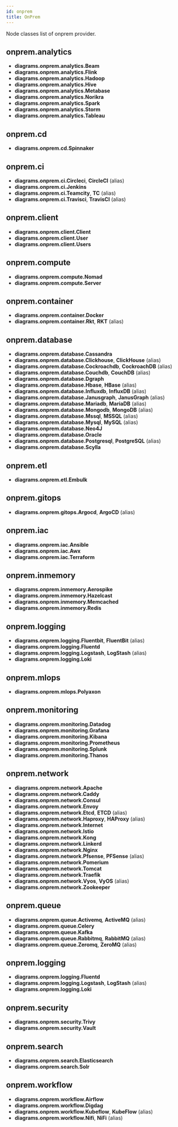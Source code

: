 ```yaml
---
id: onprem
title: OnPrem
---
```


Node classes list of onprem provider.

## onprem.analytics

- **diagrams.onprem.analytics.Beam**
- **diagrams.onprem.analytics.Flink**
- **diagrams.onprem.analytics.Hadoop**
- **diagrams.onprem.analytics.Hive**
- **diagrams.onprem.analytics.Metabase**
- **diagrams.onprem.analytics.Norikra**
- **diagrams.onprem.analytics.Spark**
- **diagrams.onprem.analytics.Storm**
- **diagrams.onprem.analytics.Tableau**

## onprem.cd

- **diagrams.onprem.cd.Spinnaker**

## onprem.ci

- **diagrams.onprem.ci.Circleci**, **CircleCI** (alias)
- **diagrams.onprem.ci.Jenkins**
- **diagrams.onprem.ci.Teamcity**, **TC** (alias)
- **diagrams.onprem.ci.Travisci**, **TravisCI** (alias)

## onprem.client

- **diagrams.onprem.client.Client**
- **diagrams.onprem.client.User**
- **diagrams.onprem.client.Users**

## onprem.compute

- **diagrams.onprem.compute.Nomad**
- **diagrams.onprem.compute.Server**

## onprem.container

- **diagrams.onprem.container.Docker**
- **diagrams.onprem.container.Rkt**, **RKT** (alias)

## onprem.database

- **diagrams.onprem.database.Cassandra**
- **diagrams.onprem.database.Clickhouse**, **ClickHouse** (alias)
- **diagrams.onprem.database.Cockroachdb**, **CockroachDB** (alias)
- **diagrams.onprem.database.Couchdb**, **CouchDB** (alias)
- **diagrams.onprem.database.Dgraph**
- **diagrams.onprem.database.Hbase**, **HBase** (alias)
- **diagrams.onprem.database.Influxdb**, **InfluxDB** (alias)
- **diagrams.onprem.database.Janusgraph**, **JanusGraph** (alias)
- **diagrams.onprem.database.Mariadb**, **MariaDB** (alias)
- **diagrams.onprem.database.Mongodb**, **MongoDB** (alias)
- **diagrams.onprem.database.Mssql**, **MSSQL** (alias)
- **diagrams.onprem.database.Mysql**, **MySQL** (alias)
- **diagrams.onprem.database.Neo4J**
- **diagrams.onprem.database.Oracle**
- **diagrams.onprem.database.Postgresql**, **PostgreSQL** (alias)
- **diagrams.onprem.database.Scylla**

## onprem.etl

- **diagrams.onprem.etl.Embulk**

## onprem.gitops

- **diagrams.onprem.gitops.Argocd**, **ArgoCD** (alias)

## onprem.iac

- **diagrams.onprem.iac.Ansible**
- **diagrams.onprem.iac.Awx**
- **diagrams.onprem.iac.Terraform**

## onprem.inmemory

- **diagrams.onprem.inmemory.Aerospike**
- **diagrams.onprem.inmemory.Hazelcast**
- **diagrams.onprem.inmemory.Memcached**
- **diagrams.onprem.inmemory.Redis**

## onprem.logging

- **diagrams.onprem.logging.Fluentbit**, **FluentBit** (alias)
- **diagrams.onprem.logging.Fluentd**
- **diagrams.onprem.logging.Logstash**, **LogStash** (alias)
- **diagrams.onprem.logging.Loki**

## onprem.mlops

- **diagrams.onprem.mlops.Polyaxon**

## onprem.monitoring

- **diagrams.onprem.monitoring.Datadog**
- **diagrams.onprem.monitoring.Grafana**
- **diagrams.onprem.monitoring.Kibana**
- **diagrams.onprem.monitoring.Prometheus**
- **diagrams.onprem.monitoring.Splunk**
- **diagrams.onprem.monitoring.Thanos**

## onprem.network

- **diagrams.onprem.network.Apache**
- **diagrams.onprem.network.Caddy**
- **diagrams.onprem.network.Consul**
- **diagrams.onprem.network.Envoy**
- **diagrams.onprem.network.Etcd**, **ETCD** (alias)
- **diagrams.onprem.network.Haproxy**, **HAProxy** (alias)
- **diagrams.onprem.network.Internet**
- **diagrams.onprem.network.Istio**
- **diagrams.onprem.network.Kong**
- **diagrams.onprem.network.Linkerd**
- **diagrams.onprem.network.Nginx**
- **diagrams.onprem.network.Pfsense**, **PFSense** (alias)
- **diagrams.onprem.network.Pomerium**
- **diagrams.onprem.network.Tomcat**
- **diagrams.onprem.network.Traefik**
- **diagrams.onprem.network.Vyos**, **VyOS** (alias)
- **diagrams.onprem.network.Zookeeper**

## onprem.queue

- **diagrams.onprem.queue.Activemq**, **ActiveMQ** (alias)
- **diagrams.onprem.queue.Celery**
- **diagrams.onprem.queue.Kafka**
- **diagrams.onprem.queue.Rabbitmq**, **RabbitMQ** (alias)
- **diagrams.onprem.queue.Zeromq**, **ZeroMQ** (alias)

## onprem.logging

- **diagrams.onprem.logging.Fluentd**
- **diagrams.onprem.logging.Logstash**, **LogStash** (alias)
- **diagrams.onprem.logging.Loki**

## onprem.security

- **diagrams.onprem.security.Trivy**
- **diagrams.onprem.security.Vault**

## onprem.search

- **diagrams.onprem.search.Elasticsearch**
- **diagrams.onprem.search.Solr**

## onprem.workflow

- **diagrams.onprem.workflow.Airflow**
- **diagrams.onprem.workflow.Digdag**
- **diagrams.onprem.workflow.Kubeflow**, **KubeFlow** (alias)
- **diagrams.onprem.workflow.Nifi**, **NiFi** (alias)
